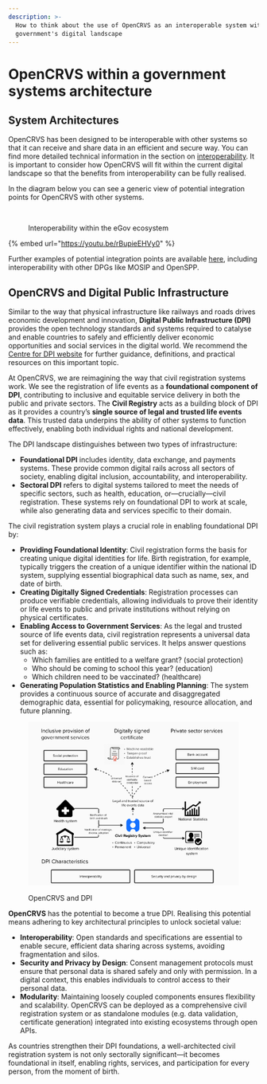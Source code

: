 ```yaml
---
description: >-
  How to think about the use of OpenCRVS as an interoperable system within a
  government's digital landscape
---
```


# OpenCRVS within a government systems architecture

## System Architectures

OpenCRVS has been designed to be interoperable with other systems so that it can receive and share data in an efficient and secure way. You can find more detailed technical information in the section on [interoperability](../technology/interoperability/). It is important to consider how OpenCRVS will fit within the current digital landscape so that the benefits from interoperability can be fully realised.

In the diagram below you can see a generic view of potential integration points for OpenCRVS with other systems.

<figure><img src="https://lh7-us.googleusercontent.com/udL2MsWAHswGjO2tt9ehdh24EQSgldFiaTXqeAWjXt_dKyp6KRgwzTa0ce6xx9bPSAK-lmUqZogM_ggU9fU7-0rpO2T6BK4CptgYRcjrFwgO5DueXZnYMXxpwtHRhKKbrfcXleZTa9qcSX2FmcT0tw3e-w=s2048" alt=""><figcaption><p>Interoperability within the eGov ecosystem</p></figcaption></figure>

{% embed url="https://youtu.be/rBupieEHVy0" %}

Further examples of potential integration points are available [here](https://www.opencrvs.org/product/interoperability), including interoperability with other DPGs like MOSIP and OpenSPP.&#x20;

## OpenCRVS and Digital Public Infrastructure

Similar to the way that physical infrastructure like railways and roads drives economic development and innovation, **Digital Public Infrastructure (DPI)** provides the open technology standards and systems required to catalyse and enable countries to safely and efficiently deliver economic opportunities and social services in the digital world. We recommend the [Centre for DPI website](https://dpicentre.org) for further guidance, definitions, and practical resources on this important topic.

At OpenCRVS, we are reimagining the way that civil registration systems work. We see the registration of life events as a **foundational component of DPI**, contributing to inclusive and equitable service delivery in both the public and private sectors. The **Civil Registry** acts as a building block of DPI as it provides a country’s **single source of legal and trusted life events data**. This trusted data underpins the ability of other systems to function effectively, enabling both individual rights and national development.

The DPI landscape distinguishes between two types of infrastructure:

* **Foundational DPI** includes identity, data exchange, and payments systems. These provide common digital rails across all sectors of society, enabling digital inclusion, accountability, and interoperability.
* **Sectoral DPI** refers to digital systems tailored to meet the needs of specific sectors, such as health, education, or—crucially—civil registration. These systems rely on foundational DPI to work at scale, while also generating data and services specific to their domain.

The civil registration system plays a crucial role in enabling foundational DPI by:

* **Providing Foundational Identity**: Civil registration forms the basis for creating unique digital identities for life. Birth registration, for example, typically triggers the creation of a unique identifier within the national ID system, supplying essential biographical data such as name, sex, and date of birth.
* **Creating Digitally Signed Credentials**: Registration processes can produce verifiable credentials, allowing individuals to prove their identity or life events to public and private institutions without relying on physical certificates.
* **Enabling Access to Government Services**: As the legal and trusted source of life events data, civil registration represents a universal data set for delivering essential public services. It helps answer questions such as:
  * Which families are entitled to a welfare grant? (social protection)
  * Who should be coming to school this year? (education)
  * Which children need to be vaccinated? (healthcare)
* **Generating Population Statistics and Enabling Planning**: The system provides a continuous source of accurate and disaggregated demographic data, essential for policymaking, resource allocation, and future planning.

<figure><img src="../.gitbook/assets/image (52).png" alt=""><figcaption><p>OpenCRVS and DPI</p></figcaption></figure>

**OpenCRVS** has the potential to become a true DPI. Realising this potential means adhering to key architectural principles to unlock societal value:

* **Interoperability**: Open standards and specifications are essential to enable secure, efficient data sharing across systems, avoiding fragmentation and silos.
* **Security and Privacy by Design**: Consent management protocols must ensure that personal data is shared safely and only with permission. In a digital context, this enables individuals to control access to their personal data.
* **Modularity**: Maintaining loosely coupled components ensures flexibility and scalability. OpenCRVS can be deployed as a comprehensive civil registration system or as standalone modules (e.g. data validation, certificate generation) integrated into existing ecosystems through open APIs.

As countries strengthen their DPI foundations, a well-architected civil registration system is not only sectorally significant—it becomes foundational in itself, enabling rights, services, and participation for every person, from the moment of birth.

